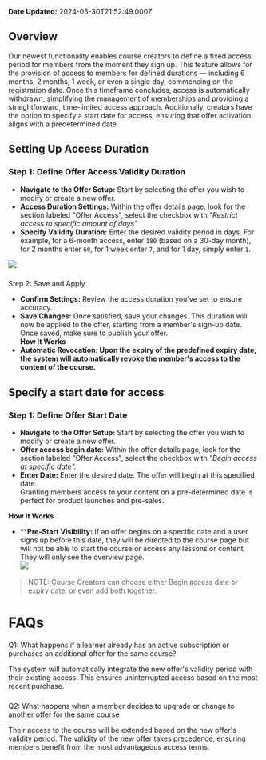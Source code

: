 **Date Updated:** 2024-05-30T21:52:49.000Z

##   

## Overview

Our newest functionality enables course creators to define a fixed access period for members from the moment they sign up. This feature allows for the provision of access to members for defined durations — including 6 months, 2 months, 1 week, or even a single day, commencing on the registration date. Once this timeframe concludes, access is automatically withdrawn, simplifying the management of memberships and providing a straightforward, time-limited access approach. Additionally, creators have the option to specify a start date for access, ensuring that offer activation aligns with a predetermined date.

## Setting Up Access Duration

### Step 1: Define Offer Access Validity Duration

* **Navigate to the Offer Setup:** Start by selecting the offer you wish to modify or create a new offer.
* **Access Duration Settings:** Within the offer details page, look for the section labeled "Offer Access", select the checkbox with _"Restrict access to specific amount of days"_
* **Specify Validity Duration:** Enter the desired validity period in days. For example, for a 6-month access, enter `180` (based on a 30-day month), for 2 months enter `60`, for 1 week enter `7`, and for 1 day, simply enter `1`.  
    
    
![](https://s3.amazonaws.com/cdn.freshdesk.com/data/helpdesk/attachments/production/155024128447/original/H-fYxR7ANC7R9msJ7KCoLff8ZAwYoTPpmg.png?1712569701)

###   
Step 2: Save and Apply

* **Confirm Settings:** Review the access duration you've set to ensure accuracy.
* **Save Changes:** Once satisfied, save your changes. This duration will now be applied to the offer, starting from a member's sign-up date. Once saved, make sure to publish your offer.  
**How It Works**
* **Automatic Revocation: Upon the expiry of the predefined expiry date, the system will automatically revoke the member's access to the content of the course.**

  
## Specify a start date for access

### Step 1: Define Offer Start Date

* **Navigate to the Offer Setup:** Start by selecting the offer you wish to modify or create a new offer.
* **Offer access begin date:** Within the offer details page, look for the section labeled "Offer Access", select the checkbox with _"Begin access at specific date"._
* **Enter Date:** Enter the desired date. The offer will begin at this specified date.  
Granting members access to your content on a pre-determined date is perfect for product launches and pre-sales.  
    
**How It Works**
* ****Pre-Start Visibility:** If an offer begins on a specific date and a user signs up before this date, they will be directed to the course page but will not be able to start the course or access any lessons or content. They will only see the overview page.  
**![](https://s3.amazonaws.com/cdn.freshdesk.com/data/helpdesk/attachments/production/155024132834/original/OlHy32AhjPlbgKwZWvEL2P3e9gqAVmketw.png?1712572484)**

> NOTE: Course Creators can choose either Begin access date or expiry date, or even add both together.

# **FAQs**

Q1: What happens if a learner already has an active subscription or purchases an additional offer for the same course?

The system will automatically integrate the new offer's validity period with their existing access. This ensures uninterrupted access based on the most recent purchase.

###   

Q2: What happens when a member decides to upgrade or change to another offer for the same course

Their access to the course will be extended based on the new offer's validity period. The validity of the new offer takes precedence, ensuring members benefit from the most advantageous access terms.